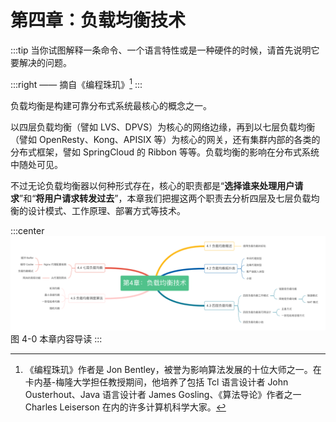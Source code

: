 # 第四章：负载均衡技术

:::tip <a/>
当你试图解释一条命令、一个语言特性或是一种硬件的时候，请首先说明它要解决的问题。

:::right 
—— 摘自《编程珠玑》[^1]
:::

负载均衡是构建可靠分布式系统最核心的概念之一。

以四层负载均衡（譬如 LVS、DPVS）为核心的网络边缘，再到以七层负载均衡（譬如 OpenResty、Kong、APISIX 等）为核心的网关，还有集群内部的各类的分布式框架，譬如 SpringCloud 的 Ribbon 等等。负载均衡的影响在分布式系统中随处可见。



不过无论负载均衡器以何种形式存在，核心的职责都是“**选择谁来处理用户请求**”和“**将用户请求转发过去**”，本章我们把握这两个职责去分析四层及七层负载均衡的设计模式、工作原理、部署方式等技术。

:::center
  ![](../assets/balance-summary.png)<br/>
  图 4-0 本章内容导读
:::

[^1]:《编程珠玑》作者是 Jon Bentley，被誉为影响算法发展的十位大师之一。在卡内基-梅隆大学担任教授期间，他培养了包括 Tcl 语言设计者 John Ousterhout、Java 语言设计者 James Gosling、《算法导论》作者之一Charles Leiserson 在内的许多计算机科学大家。